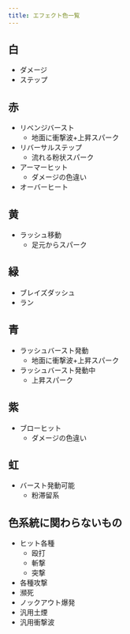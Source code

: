 ```yaml
---
title: エフェクト色一覧
---
```


## 白
* ダメージ
* ステップ

## 赤
* リベンジバースト
    * 地面に衝撃波+上昇スパーク
* リバーサルステップ
    * 流れる粉状スパーク
* アーマーヒット
    * ダメージの色違い
* オーバーヒート

## 黄
* ラッシュ移動
    * 足元からスパーク

## 緑
* ブレイズダッシュ
* ラン

## 青
* ラッシュバースト発動
    * 地面に衝撃波+上昇スパーク
* ラッシュバースト発動中
    * 上昇スパーク

## 紫
* ブローヒット
    * ダメージの色違い

## 虹
* バースト発動可能
    * 粉滞留系

## 色系統に関わらないもの
* ヒット各種
    * 殴打
    * 斬撃
    * 突撃
* 各種攻撃
* 瀕死
* ノックアウト爆発
* 汎用土煙
* 汎用衝撃波